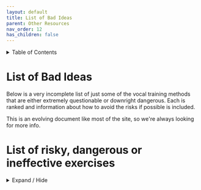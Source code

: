 ```yaml
---
layout: default
title: List of Bad Ideas
parent: Other Resources
nav_order: 12
has_children: false
---
```


<details closed markdown="block">
  <summary>
    Table of Contents
  </summary>
{: .text-delta }
1. TOC
{:toc}
</details>

# List of Bad Ideas
Below is a very incomplete list of just some of the vocal training methods that are either extremely questionable or downright dangerous. Each is ranked and information about how to avoid the risks if possible is included.

This is an evolving document like most of the site, so we're always looking for more info.

# List of risky, dangerous or ineffective exercises
<details closed markdown="block">
  <summary>
    Expand / Hide
  </summary>

## Exercises

dangerous
{: .label .label-red }

### Swallow and hold
- often used to raise the larynx
- risks extreme constriction of muscles not associated with phonation including [FVF](/wiki/pages/clarity/FVF)
- strain, loss of vocal control, loss of [closure](/wiki/pages/clarity/breathiness), pain can result
- recommended by some very old resources and occasionally SLPs

#### To avoid risks
- don't do it
- swallowing is fine, holding is not. Learning _what_ a larynx _is_ this way is fine, but it is absolutely paramount that you _do not base your understanding of how the larynx can be moved_ on the sensations being felt or muscles used when swallowing.

risky
{: .label .label-yellow }

### Glottal stop slide _or any slide toward full [closure](/wiki/pages/clarity/breathiness)_
- can encourage a conflation between [FVF](/wiki/pages/clarity/FVF) closure and true fold closure
- very, very hard to untrain if habitualised

#### To avoid risks
- only do it under supervision of someone who knows what [FVF](/wiki/pages/clarity/FVF) closure glottal stops and strikes sound like
  - don't add more pressure
  - use extremely light [glottal taps](/wiki/pages/clarity/FVF.html#checking-for-fvf-closure-issues) to gain understanding of unconstricted true fold closure
- don't do it



</details>
